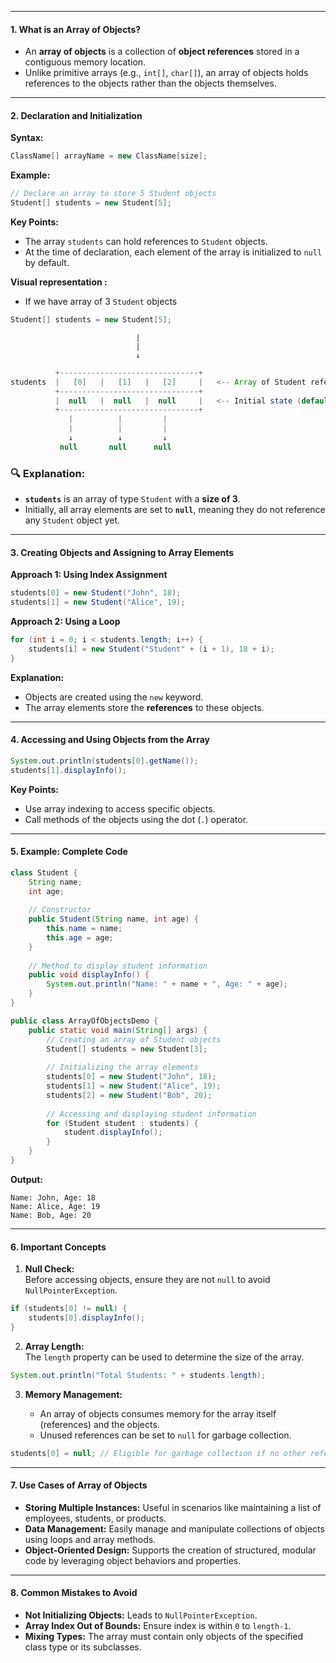 
---




#### **1. What is an Array of Objects?**

- An **array of objects** is a collection of **object references** stored in a contiguous memory location.
- Unlike primitive arrays (e.g., `int[]`, `char[]`), an array of objects holds references to the objects rather than the objects themselves.

---

#### **2. Declaration and Initialization**

**Syntax:**

```java
ClassName[] arrayName = new ClassName[size];
```

**Example:**

```java
// Declare an array to store 5 Student objects
Student[] students = new Student[5];
```

**Key Points:**

- The array `students` can hold references to `Student` objects.
- At the time of declaration, each element of the array is initialized to `null` by default.

**Visual representation :**

- If we have array of 3 ` Student ` objects

```java
Student[] students = new Student[5];
```
								|
								|
								↓
```java
          +-------------------------------+
students  |   [0]   |   [1]   |   [2]     |   <-- Array of Student references
          +-------------------------------+
          |  null   |  null   |  null     |   <-- Initial state (default to null)
          +-------------------------------+
             |          |         |
             |          |         |
             ↓          ↓         ↓
           null       null      null

```
### 🔍 **Explanation:**

- **`students`** is an array of type `Student` with a **size of 3**.
- Initially, all array elements are set to **`null`**, meaning they do not reference any `Student` object yet.




---

#### **3. Creating Objects and Assigning to Array Elements**

**Approach 1: Using Index Assignment**

```java
students[0] = new Student("John", 18);
students[1] = new Student("Alice", 19);
```

**Approach 2: Using a Loop**

```java
for (int i = 0; i < students.length; i++) {
    students[i] = new Student("Student" + (i + 1), 18 + i);
}
```

**Explanation:**

- Objects are created using the `new` keyword.
- The array elements store the **references** to these objects.

---

#### **4. Accessing and Using Objects from the Array**

```java
System.out.println(students[0].getName());
students[1].displayInfo();
```

**Key Points:**

- Use array indexing to access specific objects.
- Call methods of the objects using the dot (`.`) operator.

---

#### **5. Example: Complete Code**

```java
class Student {
    String name;
    int age;
	
    // Constructor
    public Student(String name, int age) {
        this.name = name;
        this.age = age;
    }
	
    // Method to display student information
    public void displayInfo() {
        System.out.println("Name: " + name + ", Age: " + age);
    }
}

public class ArrayOfObjectsDemo {
    public static void main(String[] args) {
        // Creating an array of Student objects
        Student[] students = new Student[3];
	
        // Initializing the array elements
        students[0] = new Student("John", 18);
        students[1] = new Student("Alice", 19);
        students[2] = new Student("Bob", 20);
	
        // Accessing and displaying student information
        for (Student student : students) {
            student.displayInfo();
        }
    }
}
```

**Output:**

```shell
Name: John, Age: 18  
Name: Alice, Age: 19  
Name: Bob, Age: 20  
```

---

#### **6. Important Concepts**

1. **Null Check:**  
    Before accessing objects, ensure they are not `null` to avoid `NullPointerException`.
    
```java
if (students[0] != null) {
    students[0].displayInfo();
}
```
    
2. **Array Length:**  
    The `length` property can be used to determine the size of the array.
    
```java
System.out.println("Total Students: " + students.length);
```
    
3. **Memory Management:**
    
    - An array of objects consumes memory for the array itself (references) and the objects.
    - Unused references can be set to `null` for garbage collection.
    
```java
students[0] = null; // Eligible for garbage collection if no other reference exists
```
    

---

#### **7. Use Cases of Array of Objects**

- **Storing Multiple Instances:** Useful in scenarios like maintaining a list of employees, students, or products.
- **Data Management:** Easily manage and manipulate collections of objects using loops and array methods.
- **Object-Oriented Design:** Supports the creation of structured, modular code by leveraging object behaviors and properties.

---

#### **8. Common Mistakes to Avoid**

- **Not Initializing Objects:** Leads to `NullPointerException`.
- **Array Index Out of Bounds:** Ensure index is within `0` to `length-1`.
- **Mixing Types:** The array must contain only objects of the specified class type or its subclasses.